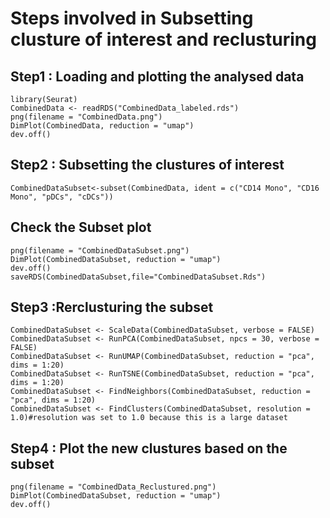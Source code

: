 # Steps involved in Subsetting clusture of interest and reclusturing

## Step1 : Loading and plotting the  analysed  data
```
library(Seurat)
CombinedData <- readRDS("CombinedData_labeled.rds")
png(filename = "CombinedData.png")
DimPlot(CombinedData, reduction = "umap")
dev.off()
```

## Step2 : Subsetting the clustures of interest

```
CombinedDataSubset<-subset(CombinedData, ident = c("CD14 Mono", "CD16 Mono", "pDCs", "cDCs"))
```

## Check the Subset plot

```
png(filename = "CombinedDataSubset.png")
DimPlot(CombinedDataSubset, reduction = "umap")
dev.off()
saveRDS(CombinedDataSubset,file="CombinedDataSubset.Rds")
```

## Step3 :Rerclusturing the subset

```
CombinedDataSubset <- ScaleData(CombinedDataSubset, verbose = FALSE)
CombinedDataSubset <- RunPCA(CombinedDataSubset, npcs = 30, verbose = FALSE)
CombinedDataSubset <- RunUMAP(CombinedDataSubset, reduction = "pca", dims = 1:20)
CombinedDataSubset <- RunTSNE(CombinedDataSubset, reduction = "pca", dims = 1:20)
CombinedDataSubset <- FindNeighbors(CombinedDataSubset, reduction = "pca", dims = 1:20)
CombinedDataSubset <- FindClusters(CombinedDataSubset, resolution = 1.0)#resolution was set to 1.0 because this is a large dataset

```
## Step4 : Plot the new clustures based on the subset

```
png(filename = "CombinedData_Reclustured.png")
DimPlot(CombinedDataSubset, reduction = "umap")
dev.off()
```
